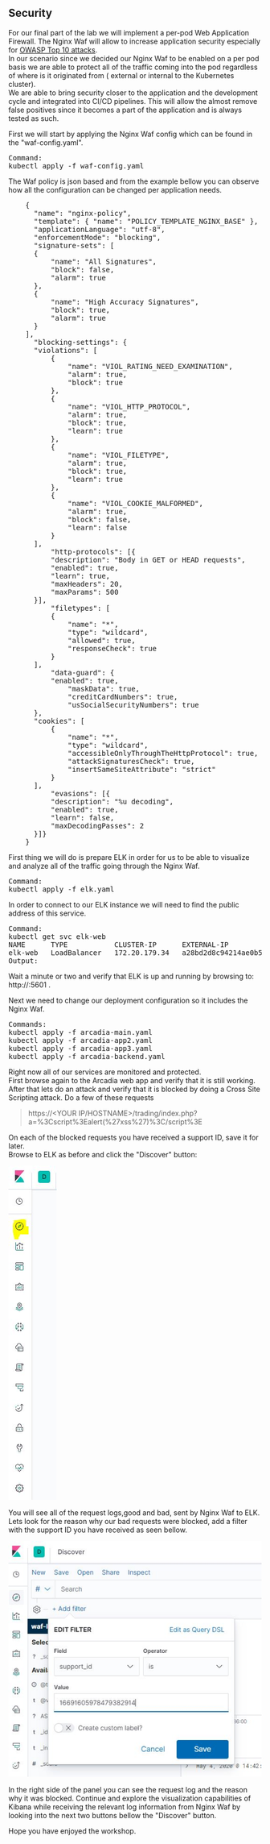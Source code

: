 ## Security

For our final part of the lab we will implement a per-pod Web Application Firewall. The Nginx Waf will allow to increase application security especially for [OWASP Top 10 attacks](https://owasp.org/www-project-top-ten/).  
In our scenario since we decided our Nginx Waf to be enabled on a per pod basis we are able to protect all of the traffic coming into the pod regardless of where is it originated from ( external or internal to the Kubernetes cluster).  
We are able to bring security closer to the application and the development cycle and integrated into CI/CD pipelines. This will allow the almost remove false positives since it becomes a part of the application and is always tested as such.  

First we will start by applying the Nginx Waf config which can be found in the "waf-config.yaml".  
<pre>
Command:
kubectl apply -f waf-config.yaml
</pre>

The Waf policy is json based and from the example bellow you can observe how all the configuration can be changed per application needs.
<pre>
    {
      "name": "nginx-policy",
      "template": { "name": "POLICY_TEMPLATE_NGINX_BASE" },
      "applicationLanguage": "utf-8",
      "enforcementMode": "blocking",
      "signature-sets": [
      {
          "name": "All Signatures",
          "block": false,
          "alarm": true
      },
      {
          "name": "High Accuracy Signatures",
          "block": true,
          "alarm": true
      }
    ],
      "blocking-settings": {
      "violations": [
          {
              "name": "VIOL_RATING_NEED_EXAMINATION",
              "alarm": true,
              "block": true
          },
          {
              "name": "VIOL_HTTP_PROTOCOL",
              "alarm": true,
              "block": true,
              "learn": true
          },
          {
              "name": "VIOL_FILETYPE",
              "alarm": true,
              "block": true,
              "learn": true
          },
          {
              "name": "VIOL_COOKIE_MALFORMED",
              "alarm": true,
              "block": false,
              "learn": false
          }
      ],
          "http-protocols": [{
          "description": "Body in GET or HEAD requests",
          "enabled": true,
          "learn": true,
          "maxHeaders": 20,
          "maxParams": 500
      }],
          "filetypes": [
          {
              "name": "*",
              "type": "wildcard",
              "allowed": true,
              "responseCheck": true
          }
      ],
          "data-guard": {
          "enabled": true,
              "maskData": true,
              "creditCardNumbers": true,
              "usSocialSecurityNumbers": true
      },
      "cookies": [
          {
              "name": "*",
              "type": "wildcard",
              "accessibleOnlyThroughTheHttpProtocol": true,
              "attackSignaturesCheck": true,
              "insertSameSiteAttribute": "strict"
          }
      ],
          "evasions": [{
          "description": "%u decoding",
          "enabled": true,
          "learn": false,
          "maxDecodingPasses": 2
      }]}
    }
</pre>

First thing we will do is prepare ELK in order for us to be able to visualize and analyze all of the traffic going through the Nginx Waf.
<pre>
Command:
kubectl apply -f elk.yaml
</pre>

In order to connect to our ELK instance we will need to find the public address of this service.
<pre>
Command:
kubectl get svc elk-web
NAME      TYPE           CLUSTER-IP      EXTERNAL-IP                                                                  PORT(S)                                        AGE
elk-web   LoadBalancer   172.20.179.34   a28bd2d8c94214ae0b512274daa06211-2103709514.eu-central-1.elb.amazonaws.com   5601:32471/TCP,9200:32589/TCP,5044:31876/TCP   16h
Output:
</pre>

Wait a minute or two and verify that ELK is up and running by browsing to: http://<YOUR EXTERNAL IP>:5601 .

Next we need to change our deployment configuration so it includes the Nginx Waf.
<pre>
Commands:
kubectl apply -f arcadia-main.yaml
kubectl apply -f arcadia-app2.yaml
kubectl apply -f arcadia-app3.yaml
kubectl apply -f arcadia-backend.yaml
</pre>

Right now all of our services are monitored and protected.  
First browse again to the Arcadia web app and verify that it is still working.  
After that lets do an attack and verify that it is blocked by doing a Cross Site Scripting attack. Do a few of these requests
> https://<YOUR IP/HOSTNAME>/trading/index.php?a=%3Cscript%3Ealert(%27xss%27)%3C/script%3E

On each of the blocked requests you have received a support ID, save it for later.  
Browse to ELK as before and click the "Discover" button:  

![](images/kibana1.jpg)  

You will see all of the request logs,good and bad, sent by Nginx Waf to ELK.
Lets look for the reason why our bad requests were blocked, add a filter with the support ID you have received as seen bellow.
  
![](images/kibana2.jpg)  

In the right side of the panel you can see the request log and the reason why it was blocked.
Continue and explore the visualization capabilities of Kibana while receiving the relevant log information from Nginx Waf by looking into the next two buttons bellow the "Discover" button.

Hope you have enjoyed the workshop.